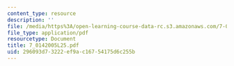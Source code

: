 ```yaml
---
content_type: resource
description: ''
file: /media/https%3A/open-learning-course-data-rc.s3.amazonaws.com/7-014-introductory-biology-spring-2005/296093d73222ef9ac16754175d6c255b_7_0142005L25.pdf
file_type: application/pdf
resourcetype: Document
title: 7_0142005L25.pdf
uid: 296093d7-3222-ef9a-c167-54175d6c255b
---
```

